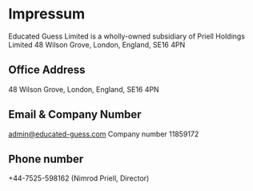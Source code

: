 # Impressum

Educated Guess Limited is a wholly-owned subsidiary of Priell Holdings Limited
48 Wilson Grove, London, England, SE16 4PN

## Office Address
48 Wilson Grove, London, England, SE16 4PN

## Email & Company Number
admin@educated-guess.com
Company number 11859172

## Phone number
+44-7525-598162 (Nimrod Priell, Director)

